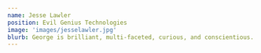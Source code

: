 ```yaml
---
name: Jesse Lawler
position: Evil Genius Technologies
image: 'images/jesselawler.jpg'
blurb: George is brilliant, multi-faceted, curious, and conscientious. I'd enthusiastically work with him again on any task requiring brains and gumption.
---
```

